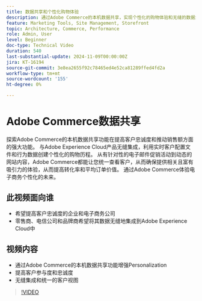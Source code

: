 ```yaml
---
title: 数据共享和个性化购物体验
description: 通过Adobe Commerce的本机数据共享，实现个性化的购物体验和无缝的数据集成，提高客户忠诚度和销售额。
feature: Marketing Tools, Site Management, Storefront
topic: Architecture, Commerce, Performance
role: Admin, User
level: Beginner
doc-type: Technical Video
duration: 540
last-substantial-update: 2024-11-09T00:00:00Z
jira: KT-16194
source-git-commit: 3e8ea2655f92c78465ed4e52ca81289ffed4fd2a
workflow-type: tm+mt
source-wordcount: '155'
ht-degree: 0%

---
```



# Adobe Commerce数据共享

探索Adobe Commerce的本机数据共享功能在提高客户忠诚度和推动销售额方面的强大功能。
与Adobe Experience Cloud产品无缝集成，利用实时客户配置文件和行为数据创建个性化的购物历程。 从有针对性的电子邮件促销活动到动态的网站内容，Adobe Commerce都能让您统一查看客户，从而确保提供相关且富有吸引力的体验，从而提高转化率和平均订单价值。 通过Adobe Commerce体验电子商务个性化的未来。

## 此视频面向谁

- 希望提高客户忠诚度的企业和电子商务公司
- 零售商、电信公司和品牌商希望将其数据无缝地集成到Adobe Experience Cloud中

## 视频内容

- 通过Adobe Commerce的本机数据共享功能增强Personalization
- 提高客户参与度和忠诚度
- 无缝集成和统一的客户视图

>[!VIDEO](https://video.tv.adobe.com/v/3433568?learn=on)